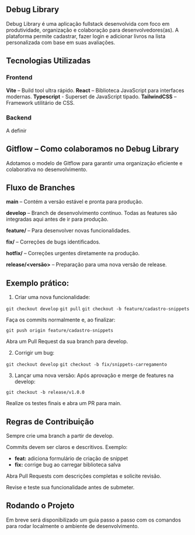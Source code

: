 ## Debug Library

Debug Library é uma aplicação fullstack desenvolvida com foco em produtividade, organização e colaboração para desenvolvedores(as). A plataforma permite cadastrar, fazer login e adicionar livros na lista personalizada com base em suas avaliações.

## Tecnologias Utilizadas

### Frontend

**Vite** – Build tool ultra rápido.
**React** – Biblioteca JavaScript para interfaces modernas.
**Typescript** - Superset de JavaScript tipado.
**TailwindCSS** – Framework utilitário de CSS.

### Backend

A definir

## Gitflow – Como colaboramos no Debug Library

Adotamos o modelo de Gitflow para garantir uma organização eficiente e colaborativa no desenvolvimento.

## Fluxo de Branches

**main** – Contém a versão estável e pronta para produção.

**develop** – Branch de desenvolvimento contínuo. Todas as features são integradas aqui antes de ir para produção.

**feature/<nome>** – Para desenvolver novas funcionalidades.

**fix/<nome>** – Correções de bugs identificados.

**hotfix/<nome>** – Correções urgentes diretamente na produção.

**release/<versão>** – Preparação para uma nova versão de release.

## Exemplo prático:

1. Criar uma nova funcionalidade:

```git checkout develop```
```git pull```
```git checkout -b feature/cadastro-snippets```

Faça os commits normalmente e, ao finalizar:

```git push origin feature/cadastro-snippets```

Abra um Pull Request da sua branch para develop.

2. Corrigir um bug:

```git checkout develop```
```git checkout -b fix/snippets-carregamento```

3. Lançar uma nova versão: Após aprovação e merge de features na develop:

```git checkout -b release/v1.0.0```

Realize os testes finais e abra um PR para main.

## Regras de Contribuição

Sempre crie uma branch a partir de develop.

Commits devem ser claros e descritivos. Exemplo:

- **feat:** adiciona formulário de criação de snippet
- **fix:** corrige bug ao carregar biblioteca salva

Abra Pull Requests com descrições completas e solicite revisão.

Revise e teste sua funcionalidade antes de submeter.

## Rodando o Projeto

Em breve será disponibilizado um guia passo a passo com os comandos para rodar localmente o ambiente de desenvolvimento.

